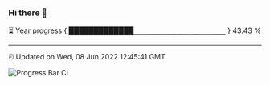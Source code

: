 ### Hi there 👋

⏳ Year progress { █████████████▁▁▁▁▁▁▁▁▁▁▁▁▁▁▁▁▁ } 43.43 %

---

⏰ Updated on Wed, 08 Jun 2022 12:45:41 GMT

![Progress Bar CI](https://github.com/ZhaoGui/ZhaoGui/workflows/Progress%20Bar%20CI/badge.svg)
